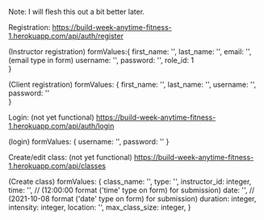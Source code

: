 Note: I will flesh this out a bit better later.


Registration:
https://build-week-anytime-fitness-1.herokuapp.com/api/auth/register

(Instructor registration) formValues:{
    first_name: '',
    last_name: '',
    email: '', (email type in form)
    username: '',
    password: '',
    role_id: 1    
}

(Client registration) formValues: {
    first_name: '',
    last_name: '',
    username: '',
    password: ''    
}

Login: (not yet functional)
https://build-week-anytime-fitness-1.herokuapp.com/api/auth/login

(login) formValues: {
    username: '',
    password: ''
}

Create/edit class: (not yet functional)
https://build-week-anytime-fitness-1.herokuapp.com/api/classes

(Create class) formValues: {
    class_name: '',
    type: '',
    instructor_id: integer,
    time: '',        // (12:00:00 format ('time' type on form) for submission)
    date: '',        // (2021-10-08 format ('date' type on form) for submission)
    duration: integer,
    intensity: integer,
    location: '',
    max_class_size: integer,
    }
